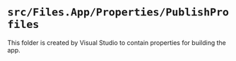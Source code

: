 # `src/Files.App/Properties/PublishProfiles`

This folder is created by Visual Studio to contain properties for building the app.

